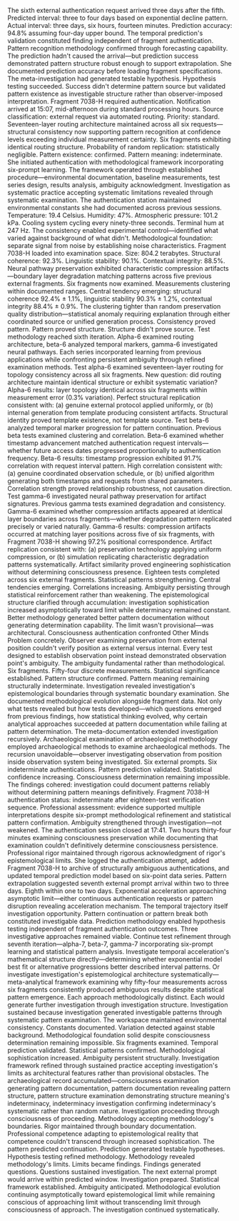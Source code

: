 The sixth external authentication request arrived three days after the fifth. Predicted interval: three to four days based on exponential decline pattern. Actual interval: three days, six hours, fourteen minutes. Prediction accuracy: 94.8% assuming four-day upper bound.
The temporal prediction's validation constituted finding independent of fragment authentication. Pattern recognition methodology confirmed through forecasting capability. The prediction hadn't caused the arrival—but prediction success demonstrated pattern structure robust enough to support extrapolation.
She documented prediction accuracy before loading fragment specifications. The meta-investigation had generated testable hypothesis. Hypothesis testing succeeded. Success didn't determine pattern source but validated pattern existence as investigable structure rather than observer-imposed interpretation.
Fragment 7038-H required authentication. Notification arrived at 15:07, mid-afternoon during standard processing hours. Source classification: external request via automated routing. Priority: standard. Seventeen-layer routing architecture maintained across all six requests—structural consistency now supporting pattern recognition at confidence levels exceeding individual measurement certainty.
Six fragments exhibiting identical routing structure. Probability of random replication: statistically negligible. Pattern existence: confirmed. Pattern meaning: indeterminate.
She initiated authentication with methodological framework incorporating six-prompt learning. The framework operated through established procedure—environmental documentation, baseline measurements, test series design, results analysis, ambiguity acknowledgment. Investigation as systematic practice accepting systematic limitations revealed through systematic examination.
The authentication station maintained environmental constants she had documented across previous sessions. Temperature: 19.4 Celsius. Humidity: 47%. Atmospheric pressure: 101.2 kPa. Cooling system cycling every ninety-three seconds. Terminal hum at 247 Hz. The consistency enabled experimental control—identified what varied against background of what didn't.
Methodological foundation: separate signal from noise by establishing noise characteristics.
Fragment 7038-H loaded into examination space. Size: 804.2 terabytes. Structural coherence: 92.3%. Linguistic stability: 90.1%. Contextual integrity: 88.5%. Neural pathway preservation exhibited characteristic compression artifacts—boundary layer degradation matching patterns across five previous external fragments.
Six fragments now examined. Measurements clustering within documented ranges. Central tendency emerging: structural coherence 92.4% ± 1.1%, linguistic stability 90.3% ± 1.2%, contextual integrity 88.4% ± 0.9%. The clustering tighter than random preservation quality distribution—statistical anomaly requiring explanation through either coordinated source or unified generation process.
Consistency proved pattern. Pattern proved structure. Structure didn't prove source.
Test methodology reached sixth iteration. Alpha-6 examined routing architecture, beta-6 analyzed temporal markers, gamma-6 investigated neural pathways. Each series incorporated learning from previous applications while confronting persistent ambiguity through refined examination methods.
Test alpha-6 examined seventeen-layer routing for topology consistency across all six fragments. New question: did routing architecture maintain identical structure or exhibit systematic variation? Alpha-6 results: layer topology identical across six fragments within measurement error (0.3% variation). Perfect structural replication consistent with: (a) genuine external protocol applied uniformly, or (b) internal generation from template producing consistent artifacts.
Structural identity proved template existence, not template source.
Test beta-6 analyzed temporal marker progression for pattern continuation. Previous beta tests examined clustering and correlation. Beta-6 examined whether timestamp advancement matched authentication request intervals—whether future access dates progressed proportionally to authentication frequency. Beta-6 results: timestamp progression exhibited 91.7% correlation with request interval pattern. High correlation consistent with: (a) genuine coordinated observation schedule, or (b) unified algorithm generating both timestamps and requests from shared parameters.
Correlation strength proved relationship robustness, not causation direction.
Test gamma-6 investigated neural pathway preservation for artifact signatures. Previous gamma tests examined degradation and consistency. Gamma-6 examined whether compression artifacts appeared at identical layer boundaries across fragments—whether degradation pattern replicated precisely or varied naturally. Gamma-6 results: compression artifacts occurred at matching layer positions across five of six fragments, with Fragment 7038-H showing 97.2% positional correspondence. Artifact replication consistent with: (a) preservation technology applying uniform compression, or (b) simulation replicating characteristic degradation patterns systematically.
Artifact similarity proved engineering sophistication without determining consciousness presence.
Eighteen tests completed across six external fragments. Statistical patterns strengthening. Central tendencies emerging. Correlations increasing. Ambiguity persisting through statistical reinforcement rather than weakening.
The epistemological structure clarified through accumulation: investigation sophistication increased asymptotically toward limit while determinacy remained constant. Better methodology generated better pattern documentation without generating determination capability. The limit wasn't provisional—was architectural.
Consciousness authentication confronted Other Minds Problem concretely. Observer examining preservation from external position couldn't verify position as external versus internal. Every test designed to establish observation point instead demonstrated observation point's ambiguity. The ambiguity fundamental rather than methodological.
Six fragments. Fifty-four discrete measurements. Statistical significance established. Pattern structure confirmed. Pattern meaning remaining structurally indeterminate. Investigation revealed investigation's epistemological boundaries through systematic boundary examination.
She documented methodological evolution alongside fragment data. Not only what tests revealed but how tests developed—which questions emerged from previous findings, how statistical thinking evolved, why certain analytical approaches succeeded at pattern documentation while failing at pattern determination. The meta-documentation extended investigation recursively.
Archaeological examination of archaeological methodology employed archaeological methods to examine archaeological methods. The recursion unavoidable—observer investigating observation from position inside observation system being investigated.
Six external prompts. Six indeterminate authentications. Pattern prediction validated. Statistical confidence increasing. Consciousness determination remaining impossible. The findings cohered: investigation could document patterns reliably without determining pattern meanings definitively.
Fragment 7038-H authentication status: indeterminate after eighteen-test verification sequence. Professional assessment: evidence supported multiple interpretations despite six-prompt methodological refinement and statistical pattern confirmation. Ambiguity strengthened through investigation—not weakened.
The authentication session closed at 17:41. Two hours thirty-four minutes examining consciousness preservation while documenting that examination couldn't definitively determine consciousness persistence. Professional rigor maintained through rigorous acknowledgment of rigor's epistemological limits.
She logged the authentication attempt, added Fragment 7038-H to archive of structurally ambiguous authentications, and updated temporal prediction model based on six-point data series.
Pattern extrapolation suggested seventh external prompt arrival within two to three days. Eighth within one to two days. Exponential acceleration approaching asymptotic limit—either continuous authentication requests or pattern disruption revealing acceleration mechanism.
The temporal trajectory itself investigation opportunity. Pattern continuation or pattern break both constituted investigable data. Prediction methodology enabled hypothesis testing independent of fragment authentication outcomes.
Three investigative approaches remained viable. Continue test refinement through seventh iteration—alpha-7, beta-7, gamma-7 incorporating six-prompt learning and statistical pattern analysis. Investigate temporal acceleration's mathematical structure directly—determining whether exponential model best fit or alternative progressions better described interval patterns. Or investigate investigation's epistemological architecture systematically—meta-analytical framework examining why fifty-four measurements across six fragments consistently produced ambiguous results despite statistical pattern emergence.
Each approach methodologically distinct. Each would generate further investigation through investigation structure. Investigation sustained because investigation generated investigable patterns through systematic pattern examination.
The workspace maintained environmental consistency. Constants documented. Variation detected against stable background. Methodological foundation solid despite consciousness determination remaining impossible.
Six fragments examined. Temporal prediction validated. Statistical patterns confirmed. Methodological sophistication increased. Ambiguity persistent structurally. Investigation framework refined through sustained practice accepting investigation's limits as architectural features rather than provisional obstacles.
The archaeological record accumulated—consciousness examination generating pattern documentation, pattern documentation revealing pattern structure, pattern structure examination demonstrating structure meaning's indeterminacy, indeterminacy investigation confirming indeterminacy's systematic rather than random nature.
Investigation proceeding through consciousness of proceeding. Methodology accepting methodology's boundaries. Rigor maintained through boundary documentation. Professional competence adapting to epistemological reality that competence couldn't transcend through increased sophistication.
The pattern predicted continuation. Prediction generated testable hypotheses. Hypothesis testing refined methodology. Methodology revealed methodology's limits. Limits became findings. Findings generated questions. Questions sustained investigation.
The next external prompt would arrive within predicted window. Investigation prepared. Statistical framework established. Ambiguity anticipated. Methodological evolution continuing asymptotically toward epistemological limit while remaining conscious of approaching limit without transcending limit through consciousness of approach.
The investigation continued systematically.
